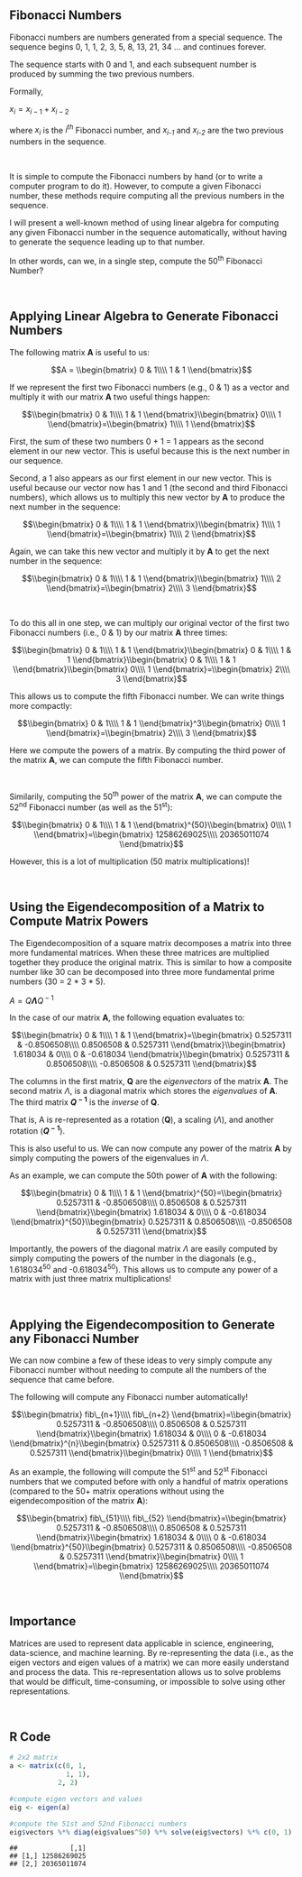 <br>

## Fibonacci Numbers

Fibonacci numbers are numbers generated from a special sequence. The
sequence begins 0, 1, 1, 2, 3, 5, 8, 13, 21, 34 … and continues forever.

The sequence starts with 0 and 1, and each subsequent number is produced
by summing the two previous numbers.

Formally,

*x*<sub>*i*</sub> = *x*<sub>*i* − 1</sub> + *x*<sub>*i* − 2</sub>

where *x<sub>i</sub>* is the *i<sup>th</sup>* Fibonacci number, and
*x<sub>i-1</sub>* and *x<sub>i-2</sub>* are the two previous numbers in
the sequence.

<br>

It is simple to compute the Fibonacci numbers by hand (or to write a
computer program to do it). However, to compute a given Fibonacci
number, these methods require computing all the previous numbers in the
sequence.

I will present a well-known method of using linear algebra for computing
any given Fibonacci number in the sequence automatically, without having
to generate the sequence leading up to that number.

In other words, can we, in a single step, compute the 50<sup>th</sup>
Fibonacci Number?

<br>

## Applying Linear Algebra to Generate Fibonacci Numbers

The following matrix **A** is useful to us:

$$A = \\begin{bmatrix}
0 & 1\\\\
1 & 1
\\end{bmatrix}$$

If we represent the first two Fibonacci numbers (e.g., 0 & 1) as a
vector and multiply it with our matrix **A** two useful things happen:

$$\\begin{bmatrix}
0 & 1\\\\
1 & 1
\\end{bmatrix}\\begin{bmatrix}
0\\\\
1
\\end{bmatrix}=\\begin{bmatrix}
1\\\\
1
\\end{bmatrix}$$

First, the sum of these two numbers 0 + 1 = 1 appears as the second
element in our new vector. This is useful because this is the next
number in our sequence.

Second, a 1 also appears as our first element in our new vector. This is
useful because our vector now has 1 and 1 (the second and third
Fibonacci numbers), which allows us to multiply this new vector by **A**
to produce the next number in the sequence:

$$\\begin{bmatrix}
0 & 1\\\\
1 & 1
\\end{bmatrix}\\begin{bmatrix}
1\\\\
1
\\end{bmatrix}=\\begin{bmatrix}
1\\\\
2
\\end{bmatrix}$$

Again, we can take this new vector and multiply it by **A** to get the
next number in the sequence:

$$\\begin{bmatrix}
0 & 1\\\\
1 & 1
\\end{bmatrix}\\begin{bmatrix}
1\\\\
2
\\end{bmatrix}=\\begin{bmatrix}
2\\\\
3
\\end{bmatrix}$$

<br>

To do this all in one step, we can multiply our original vector of the
first two Fibonacci numbers (i.e., 0 & 1) by our matrix **A** three
times:

$$\\begin{bmatrix}
0 & 1\\\\
1 & 1
\\end{bmatrix}\\begin{bmatrix}
0 & 1\\\\
1 & 1
\\end{bmatrix}\\begin{bmatrix}
0 & 1\\\\
1 & 1
\\end{bmatrix}\\begin{bmatrix}
0\\\\
1
\\end{bmatrix}=\\begin{bmatrix}
2\\\\
3
\\end{bmatrix}$$

This allows us to compute the fifth Fibonacci number. We can write
things more compactly:

$$\\begin{bmatrix}
0 & 1\\\\
1 & 1
\\end{bmatrix}^3\\begin{bmatrix}
0\\\\
1
\\end{bmatrix}=\\begin{bmatrix}
2\\\\
3
\\end{bmatrix}$$

Here we compute the powers of a matrix. By computing the third power of
the matrix **A**, we can compute the fifth Fibonacci number.

<br>

Similarily, computing the 50<sup>th</sup> power of the matrix **A**, we
can compute the 52<sup>nd</sup> Fibonacci number (as well as the
51<sup>st</sup>):

$$\\begin{bmatrix}
0 & 1\\\\
1 & 1
\\end{bmatrix}^{50}\\begin{bmatrix}
0\\\\
1
\\end{bmatrix}=\\begin{bmatrix}
12586269025\\\\
20365011074
\\end{bmatrix}$$

However, this is a lot of multiplication (50 matrix multiplications)!

<br>

## Using the Eigendecomposition of a Matrix to Compute Matrix Powers

The Eigendecomposition of a square matrix decomposes a matrix into three
more fundamental matrices. When these three matrices are multiplied
together they produce the original matrix. This is similar to how a
composite number like 30 can be decomposed into three more fundamental
prime numbers (30 = 2 \* 3 \* 5).

*A* = *Q**Λ**Q*<sup> − 1</sup>

In the case of our matrix **A**, the following equation evaluates to:

$$\\begin{bmatrix}
0 & 1\\\\
1 & 1
\\end{bmatrix}=\\begin{bmatrix}
0.5257311 & -0.8506508\\\\
0.8506508 & 0.5257311
\\end{bmatrix}\\begin{bmatrix}
1.618034 & 0\\\\
0 & -0.618034
\\end{bmatrix}\\begin{bmatrix}
0.5257311 & 0.8506508\\\\
-0.8506508 & 0.5257311
\\end{bmatrix}$$

The columns in the first matrix, **Q** are the *eigenvectors* of the
matrix **A**. The second matrix *Λ*, is a diagonal matrix which stores
the *eigenvalues* of **A**. The third matrix ***Q*<sup> − 1</sup>** is
the *inverse* of **Q**.

That is, A is re-represented as a rotation (**Q**), a scaling (*Λ*), and
another rotation (***Q*<sup> − 1</sup>**).

This is also useful to us. We can now compute any power of the matrix
**A** by simply computing the powers of the eigenvalues in *Λ*.

As an example, we can compute the 50th power of **A** with the
following:

$$\\begin{bmatrix}
0 & 1\\\\
1 & 1
\\end{bmatrix}^{50}=\\begin{bmatrix}
0.5257311 & -0.8506508\\\\
0.8506508 & 0.5257311
\\end{bmatrix}\\begin{bmatrix}
1.618034 & 0\\\\
0 & -0.618034
\\end{bmatrix}^{50}\\begin{bmatrix}
0.5257311 & 0.8506508\\\\
-0.8506508 & 0.5257311
\\end{bmatrix}$$

Importantly, the powers of the diagonal matrix *Λ* are easily computed
by simply computing the powers of the number in the diagonals (e.g.,
1.618034<sup>50</sup> and -0.618034<sup>50</sup>). This allows us to
compute any power of a matrix with just three matrix multiplications!

<br>

## Applying the Eigendecomposition to Generate any Fibonacci Number

We can now combine a few of these ideas to very simply compute any
Fibonacci number without needing to compute all the numbers of the
sequence that came before.

The following will compute any Fibonacci number automatically!

$$\\begin{bmatrix}
fib\_{n+1}\\\\
fib\_{n+2}
\\end{bmatrix}=\\begin{bmatrix}
0.5257311 & -0.8506508\\\\
0.8506508 & 0.5257311
\\end{bmatrix}\\begin{bmatrix}
1.618034 & 0\\\\
0 & -0.618034
\\end{bmatrix}^{n}\\begin{bmatrix}
0.5257311 & 0.8506508\\\\
-0.8506508 & 0.5257311
\\end{bmatrix}\\begin{bmatrix}
0\\\\
1
\\end{bmatrix}$$

As an example, the following will compute the 51<sup>st</sup> and
52<sup>st</sup> Fibonacci numbers that we computed before with only a
handful of matrix operations (compared to the 50+ matrix operations
without using the eigendecomposition of the matrix **A**):

$$\\begin{bmatrix}
fib\_{51}\\\\
fib\_{52}
\\end{bmatrix}=\\begin{bmatrix}
0.5257311 & -0.8506508\\\\
0.8506508 & 0.5257311
\\end{bmatrix}\\begin{bmatrix}
1.618034 & 0\\\\
0 & -0.618034
\\end{bmatrix}^{50}\\begin{bmatrix}
0.5257311 & 0.8506508\\\\
-0.8506508 & 0.5257311
\\end{bmatrix}\\begin{bmatrix}
0\\\\
1
\\end{bmatrix}=\\begin{bmatrix}
12586269025\\\\
20365011074
\\end{bmatrix}$$

<br>

## Importance

Matrices are used to represent data applicable in science, engineering,
data-science, and machine learning. By re-representing the data (i.e.,
as the eigen vectors and eigen values of a matrix) we can more easily
understand and process the data. This re-representation allows us to
solve problems that would be difficult, time-consuming, or impossible to
solve using other representations.

<br>

## R Code

``` r
# 2x2 matrix
a <- matrix(c(0, 1,
              1, 1), 
            2, 2)

#compute eigen vectors and values
eig <- eigen(a)

#compute the 51st and 52nd Fibonacci numbers
eig$vectors %*% diag(eig$values^50) %*% solve(eig$vectors) %*% c(0, 1)
```

    ##             [,1]
    ## [1,] 12586269025
    ## [2,] 20365011074

<br> <br> <br> <br> <br>
